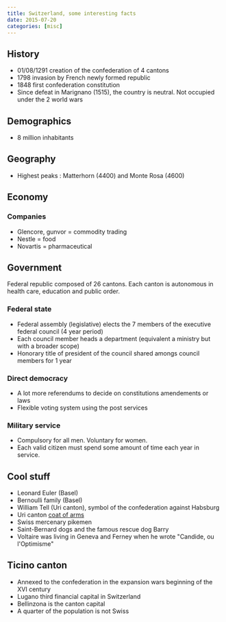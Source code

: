 ```yaml
---
title: Switzerland, some interesting facts
date: 2015-07-20
categories: [misc]
---
```


## History
* 01/08/1291 creation of the confederation of 4 cantons
* 1798 invasion by French newly formed republic
* 1848 first confederation constitution
* Since defeat in Marignano (1515), the country is neutral. Not occupied under the 2 world wars

## Demographics
* 8 million inhabitants

## Geography
* Highest peaks : Matterhorn (4400) and Monte Rosa (4600)

## Economy

### Companies
* Glencore, gunvor = commodity trading
* Nestle = food
* Novartis = pharmaceutical

## Government
Federal republic composed of 26 cantons.
Each canton is autonomous in health care, education and public order.

### Federal state
* Federal assembly (legislative) elects the 7 members of the executive federal council (4 year period)
* Each council member heads a department (equivalent a ministry but with a broader scope)
* Honorary title of president of the council shared amongs council members for 1 year

### Direct democracy
* A lot more referendums to decide on constitutions amendements or laws
* Flexible voting system using the post services

### Military service
* Compulsory for all men. Voluntary for women.
* Each valid citizen must spend some amount of time each year in service.

## Cool stuff
* Leonard Euler (Basel)
* Bernoulli family (Basel)
* William Tell (Uri canton), symbol of the confederation against Habsburg
* Uri canton [coat of arms][1]
* Swiss mercenary pikemen
* Saint-Bernard dogs and the famous rescue dog Barry
* Voltaire was living in Geneva and Ferney when he wrote "Candide, ou l'Optimisme"

## Ticino canton
* Annexed to the confederation in the expansion wars beginning of the XVI century
* Lugano third financial capital in Switzerland
* Bellinzona is the canton capital
* A quarter of the population is not Swiss

[1]: https://upload.wikimedia.org/wikipedia/commons/4/42/Uri-coat_of_arms.svg

